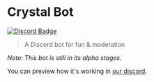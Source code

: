 # Crystal Bot

[![Discord Badge](https://discordapp.com/api/guilds/320565396711276545/embed.png)](https://discord.io/thericefields)

> A Discord bot for fun & moderation

*Note: This bot is still in its alpha stages.*

You can preview how it's working in [our discord](https://discord.io/thericefields).